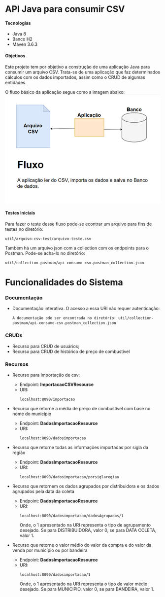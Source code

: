 # API Java para consumir CSV

#### Tecnologias

* Java 8
* Banco H2
* Maven 3.6.3

#### Objetivos
Este projeto tem por objetivo a construção de uma aplicação Java para consumir um arquivo CSV.
Trata-se de uma aplicação que faz determinados cálculos com os dados importados, assim como o
CRUD de algumas entidades.

O fluxo básico da aplicação segue como a imagem abaixo:
![desafio](util/imagem-fluxo/imagem-fluxo.png)


#### Testes Iniciais
Para fazer o teste desse fluxo pode-se econtrar um arquivo para fins de testes no diretório:
~~~
util/arquivo-csv-test/arquivo-teste.csv
~~~

Também há um arquivo json com a collection com os endpoints para o Postman. Pode-se acha-lo no 
diretório:

~~~
util/collection-postman/api-consumo-csv.postman_collection.json
~~~

# Funcionalidades do Sistema
### Documentação
* Documentação interativa. O acesso a essa URI não requer autenticação:
    ~~~
    A documentação ode ser encontrada no diretório: util/collection-postman/api-consumo-csv.postman_collection.json
    ~~~
### CRUDs
* Recurso para CRUD de usuários;
* Recurso para CRUD de histórico de preço de combustível

### Recursos
* Recurso para importação de csv:
    * Endpoint: **ImportacaoCSVResource**
    * URI:
        ~~~
        localhost:8090/importacao
        ~~~
  
* Recurso que retorne a média de preço de combustível com base no nome do município
    * Endpoint: **DadosImportacaoResource**
    * URI:
        ~~~
        localhost:8090/dadosimportacao
        ~~~
  
* Recurso que retorne todas as informações importadas por sigla da região
    * Endpoint: **DadosImportacaoResource**
    * URI:
        ~~~
        localhost:8090/dadosimportacao/porsiglaregiao
        ~~~
  
* Recurso que retornem os dados agrupados por distribuidora e os dados agrupados pela data da coleta
    * Endpoint: **DadosImportacaoResource**
    * URI:
        ~~~
        localhost:8090/dadosimportacao/dadosAgrupados/1
        ~~~
      Onde, o 1 apresentado na URI representa o tipo de agrupamento desejado. Se para DISTRIBUIDORA, valor 0,
      se para DATA COLETA, valor 1.
      
* Recurso que retorne o valor médio do valor da compra e do valor da venda por município ou por bandeira
    * Endpoint: **DadosImportacaoResource**
    * URI:
        ~~~
        localhost:8090/dadosimportacao/1
        ~~~
        Onde, o 1 apresentado na URI representa o tipo de valor médio desejado. Se para MUNICIPIO, valor 0, 
        se para BANDEIRA, valor 1.